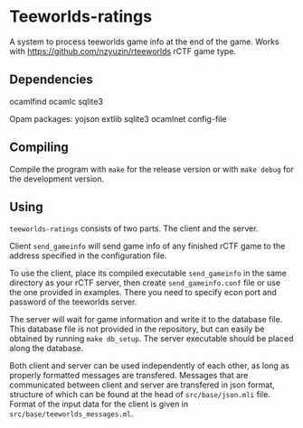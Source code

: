 Teeworlds-ratings
=================

A system to process teeworlds game info at the end of the game.
Works with https://github.com/nzyuzin/rteeworlds rCTF game type.

Dependencies
------------

ocamlfind ocamlc sqlite3

Opam packages:
yojson extlib sqlite3 ocamlnet config-file

Compiling
---------

Compile the program with
`make`
for the release version or with
`make debug`
for the development version.

Using
-----

`teeworlds-ratings` consists of two parts. The client and the server.

Client `send_gameinfo` will send game info of any finished rCTF game to the address specified in the configuration file.

To use the client, place its compiled executable `send_gameinfo` in the same directory as your rCTF server, then create `send_gameinfo.conf` file or use the one provided in examples. There you need to specify econ port and password of the teeworlds server.

The server will wait for game information and write it to the database file. This database file is not provided in the repository, but can easily be obtained by running `make db_setup`. The server executable should be placed along the database.

Both client and server can be used independently of each other, as long as properly formatted messages are transfered. Messages that are communicated between client and server are transfered in json format, structure of which can be found at the head of `src/base/json.mli` file. Format of the input data for the client is given in `src/base/teeworlds_messages.ml`.
